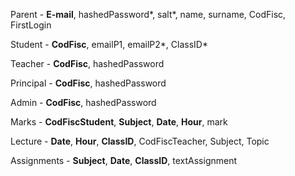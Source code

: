 Parent - **E-mail**, hashedPassword*, salt*, name, surname, CodFisc, FirstLogin

Student - **CodFisc**, emailP1, emailP2*, ClassID*

Teacher - **CodFisc**, hashedPassword

Principal - **CodFisc**, hashedPassword

Admin - **CodFisc**, hashedPassword

Marks - **CodFiscStudent**, **Subject**, **Date**, **Hour**, mark

Lecture - **Date**, **Hour**, **ClassID**, CodFiscTeacher, Subject, Topic

Assignments - **Subject**, **Date**, **ClassID**, textAssignment


